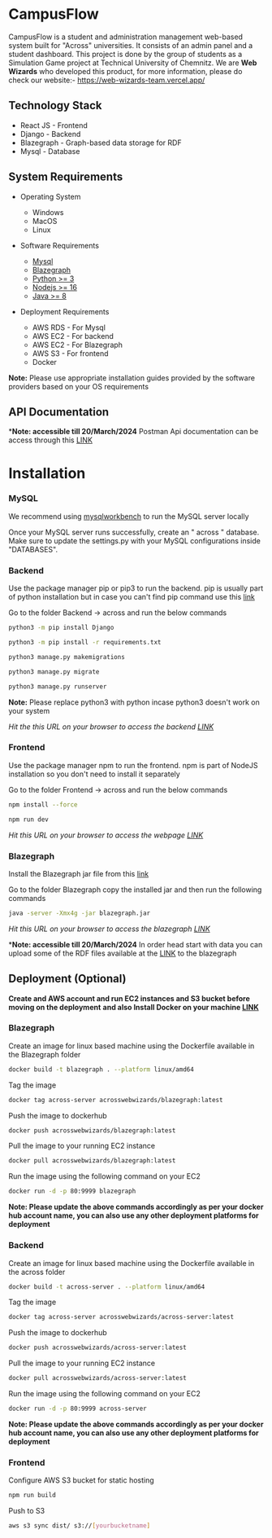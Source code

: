 # CampusFlow

CampusFlow is a student and administration management web-based system built for "Across" universities. It consists of an admin panel and a student dashboard.
This project is done by the group of students as a Simulation Game project at Technical University of Chemnitz. 
We are **Web Wizards** who developed this product, for more information, please do check our website:- https://web-wizards-team.vercel.app/ 

## Technology Stack
- React JS - Frontend
- Django - Backend
- Blazegraph - Graph-based data storage for RDF
- Mysql - Database

## System Requirements
- Operating System
  - Windows
  - MacOS
  - Linux

- Software Requirements
  - [Mysql](https://dev.mysql.com/downloads/installer/)
  - [Blazegraph](https://github.com/blazegraph/blazegraph-python) 
  - [Python >= 3](https://www.python.org/downloads/)
  - [Nodejs >= 16](https://nodejs.org/en/download)
  - [Java >= 8](https://www.oracle.com/java/technologies/downloads/)

- Deployment Requirements
  - AWS RDS - For Mysql
  - AWS EC2 - For backend
  - AWS EC2 - For Blazegraph
  - AWS S3 - For frontend
  - Docker 

**Note:** Please use appropriate installation guides provided by the software providers based on your OS requirements

## API Documentation

***Note: accessible till 20/March/2024** Postman Api documentation can be access through this [LINK](https://documenter.getpostman.com/view/31802738/2sA2xb7vjD)


# Installation

### MySQL
We recommend using [mysqlworkbench](https://www.mysql.com/products/workbench/) to run the MySQL server locally

Once your MySQL server runs successfully, create an " across " database.
Make sure to update the settings.py with your MySQL configurations inside "DATABASES".

### Backend

Use the package manager pip or pip3 to run the backend. pip is usually part of python installation but in case you can't find pip command use this [link](https://pip.pypa.io/en/stable/)


Go to the folder Backend -> across and run the below commands
```bash
python3 -m pip install Django
```
```bash
python3 -m pip install -r requirements.txt
```
```bash
python3 manage.py makemigrations
```
```bash
python3 manage.py migrate
```
```bash
python3 manage.py runserver
```
**Note:** Please replace python3 with python incase python3 doesn't work on your system

_Hit the this URL on your browser to access the backend [LINK](http://127.0.0.1:8000/)_


### Frontend

Use the package manager npm to run the frontend. npm is part of NodeJS installation so you don't need to install it separately


Go to the folder Frontend -> across and run the below commands
```bash
npm install --force
```
```bash
npm run dev
```
_Hit this URL on your browser to access the webpage [LINK](http://localhost:5173/)_


### Blazegraph

Install the Blazegraph jar file from this [link](https://github.com/blazegraph/database/wiki/Quick_Start)

Go to the folder Blazegraph copy the installed jar and then run the following commands
```bash
java -server -Xmx4g -jar blazegraph.jar
```

_Hit this URL on your browser to access the blazegraph [LINK](http://localhost:9999/blazegraph/)_

***Note: accessible till 20/March/2024** In order head start with data you can upload some of the RDF files available at the [LINK](https://drive.google.com/drive/folders/1MjLmdYIQXa9I-gnUay1zUhH3CfGY0c_d?usp=sharing) to the blazegraph

## Deployment (Optional)
**Create and AWS account and run EC2 instances and S3 bucket before moving on the deployment**
**and also Install Docker on your machine [LINK](https://www.docker.com/)**


### Blazegraph
Create an image for linux based machine using the Dockerfile available in the Blazegraph folder
```bash
docker build -t blazegraph . --platform linux/amd64
```
Tag the image
```bash
docker tag across-server acrosswebwizards/blazegraph:latest 
```
Push the image to dockerhub
```bash
docker push acrosswebwizards/blazegraph:latest   
```
Pull the image to your running EC2 instance
```bash
docker pull acrosswebwizards/blazegraph:latest   
```

Run the image using the following command on your EC2
```bash
docker run -d -p 80:9999 blazegraph
```
**Note: Please update the above commands accordingly as per your docker hub account name, you can also use any other deployment platforms for deployment**

### Backend
Create an image for linux based machine using the Dockerfile available in the across folder
```bash
docker build -t across-server . --platform linux/amd64
```
Tag the image
```bash
docker tag across-server acrosswebwizards/across-server:latest 
```
Push the image to dockerhub
```bash
docker push acrosswebwizards/across-server:latest   
```
Pull the image to your running EC2 instance
```bash
docker pull acrosswebwizards/across-server:latest   
```

Run the image using the following command on your EC2
```bash
docker run -d -p 80:9999 across-server
```
**Note: Please update the above commands accordingly as per your docker hub account name, you can also use any other deployment platforms for deployment**

### Frontend
Configure AWS S3 bucket for static hosting

```bash
npm run build
```
Push to S3
```bash
aws s3 sync dist/ s3://[yourbucketname] 
```
